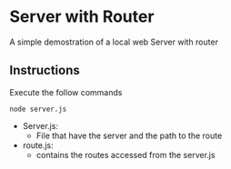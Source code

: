 # Server with Router
A simple demostration of a local web Server with router
## Instructions
Execute the follow commands

    node server.js

 * Server.js:
	 * File that have the server and the path to the route
 * route.js:
	 * contains the routes accessed from the server.js
